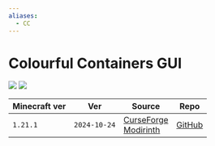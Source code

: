 ```yaml
---
aliases:
  - CC
---
```


# Colourful Containers GUI

![](https://i.imgur.com/v7ETu6j.png)
![](https://media.forgecdn.net/attachments/956/572/5w.png)

| Minecraft ver | Ver          | Source                                                                                                                                                            | Repo                                                         |
| ------------- | ------------ | ----------------------------------------------------------------------------------------------------------------------------------------------------------------- | ------------------------------------------------------------ |
| `1.21.1`      | `2024-10-24` | [CurseForge](https://www.curseforge.com/minecraft/texture-packs/colourful-containers-gui)<br>[Modirinth](https://modrinth.com/resourcepack/colourful-containers-gui) | [GitHub](https://github.com/psdKingybu/colourful-containers) |